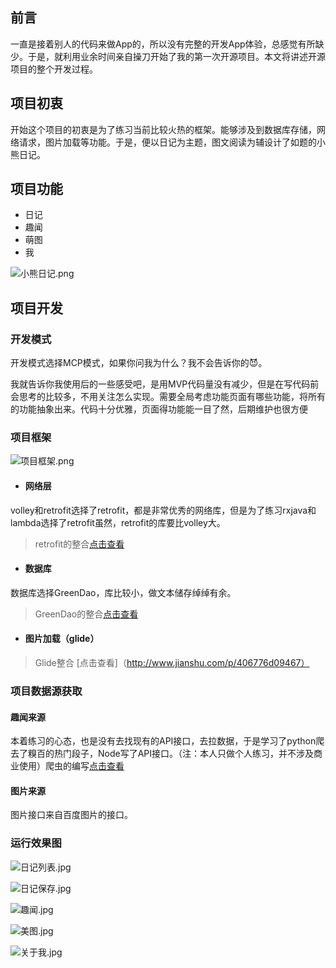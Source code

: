 ## 前言
一直是接着别人的代码来做App的，所以没有完整的开发App体验，总感觉有所缺少。于是，就利用业余时间亲自操刀开始了我的第一次开源项目。本文将讲述开源项目的整个开发过程。
## 项目初衷
开始这个项目的初衷是为了练习当前比较火热的框架。能够涉及到数据库存储，网络请求，图片加载等功能。于是，便以日记为主题，图文阅读为辅设计了如题的小熊日记。
## 项目功能
- 日记
- 趣闻
- 萌图
- 我

![小熊日记.png](http://upload-images.jianshu.io/upload_images/4469838-df71a4551c059f68.png?imageMogr2/auto-orient/strip%7CimageView2/2/w/1240)

## 项目开发
### 开发模式
开发模式选择MCP模式，如果你问我为什么？我不会告诉你的😈。

我就告诉你我使用后的一些感受吧，是用MVP代码量没有减少，但是在写代码前会思考的比较多，不用关注怎么实现。需要全局考虑功能页面有哪些功能，将所有的功能抽象出来。代码十分优雅，页面得功能能一目了然，后期维护也很方便
### 项目框架

![项目框架.png](http://upload-images.jianshu.io/upload_images/4469838-6b9468c3cc438605.png?imageMogr2/auto-orient/strip%7CimageView2/2/w/1240)

- #### 网络层
volley和retrofit选择了retrofit，都是非常优秀的网络库，但是为了练习rxjava和lambda选择了retrofit虽然，retrofit的库要比volley大。

>retrofit的整合[点击查看](http://www.jianshu.com/p/7e4e4036f981)

-  #### 数据库
数据库选择GreenDao，库比较小，做文本储存绰绰有余。
> GreenDao的整合[点击查看](http://www.jianshu.com/p/b2d7bb53c454)

- #### 图片加载（glide）
> Glide整合 [点击查看]（http://www.jianshu.com/p/406776d09467）

### 项目数据源获取
#### 趣闻来源
本着练习的心态，也是没有去找现有的API接口，去拉数据，于是学习了python爬去了糗百的热门段子，Node写了API接口。（注：本人只做个人练习，并不涉及商业使用）爬虫的编写[点击查看](http://www.jianshu.com/p/fa02736ee217)
#### 图片来源
图片接口来自百度图片的接口。
### 运行效果图

![日记列表.jpg](http://upload-images.jianshu.io/upload_images/4469838-eb12fcee07348b12.jpg?imageMogr2/auto-orient/strip%7CimageView2/2/w/1240)

![日记保存.jpg](http://upload-images.jianshu.io/upload_images/4469838-02110a2f21b3bae7.jpg?imageMogr2/auto-orient/strip%7CimageView2/2/w/1240)

![趣闻.jpg](http://upload-images.jianshu.io/upload_images/4469838-4d8cd0fa189b1f54.jpg?imageMogr2/auto-orient/strip%7CimageView2/2/w/1240)

![美图.jpg](http://upload-images.jianshu.io/upload_images/4469838-c236adce57178d7c.jpg?imageMogr2/auto-orient/strip%7CimageView2/2/w/1240)

![关于我.jpg](http://upload-images.jianshu.io/upload_images/4469838-ef8d99d4991d0015.jpg?imageMogr2/auto-orient/strip%7CimageView2/2/w/1240)
